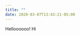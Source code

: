 ```yaml
---
title: ""
date: 2020-03-07T13:43:21-05:00
---
```


Helloooooo! Hi

<!--section class="home-content">
    <div class="row">
      <div class="columns small-12 medium-8 small-centered text-center">
        <img class="logo" src="img/logo.svg">
        <h1>Open Web</h1>
        <div class="columns small-12 medium-9 small-centered">
          <p>Bringing motivated students together to make their ideas become a reality.</p>
        </div>
        <div><a class="apply-button trans" href="https://goo.gl/forms/aQqLmdhr0F4f8JQC2" target="_blank">Apply</a>
        </div>
        <a class="learn-button trans" href="about">learn more</a>
      </div>
    </div>
</section-->